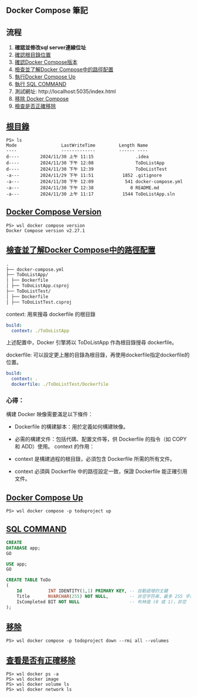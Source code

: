 ## Docker Compose 筆記

## 流程

1. **確認並修改sql server連線位址**
2. [確認根目錄位置](#根目錄)
3. [確認Docker Compose版本](#docker-compose-version)
4. [檢查並了解Docker Compose中的路徑配置](#檢查並了解docker-compose中的路徑配置)
5. [執行Docker Compose Up](#docker-compose-up)
6. [執行 SQL COMMAND](#sql-command)
7. 測試網址: http://localhost:5035/index.html
8. [移除 Docker Compose](#移除)
9. [檢查是否正確移除](#查看是否有正確移除)

## [根目錄](#流程)

```shell
PS> ls
Mode                 LastWriteTime         Length Name
----                 -------------         ------ ----
d----        2024/11/30 上午 11:15                .idea
d----        2024/11/30 下午 12:08                ToDoListApp
d----        2024/11/30 下午 12:39                ToDoListTest
-a---        2024/11/29 下午 11:51           1852 .gitignore
-a---        2024/11/30 下午 12:09            541 docker-compose.yml
-a---        2024/11/30 下午 12:38              0 README.md
-a---        2024/11/30 上午 11:17           1544 ToDoListApp.sln
```

## [Docker Compose Version](#流程)

```shell
PS> wsl docker compose version                        
Docker Compose version v2.27.1
```

## [檢查並了解Docker Compose中的路徑配置](#流程)

```markdown
.
├── docker-compose.yml
├── ToDoListApp/
│ ├── Dockerfile
│ ├── ToDoListApp.csproj
├── ToDoListTest/
│ ├── Dockerfile
│ ├── ToDoListTest.csproj

```

context: 用來搜尋 dockerfile 的根目錄

```yaml
build:
  context: ./ToDoListApp
```

上述配置中，Docker 引擎將以 ToDoListApp 作為根目錄搜尋 dockerfile。

dockerfile: 可以設定更上層的目錄為根目錄，再使用dockerfile指定dockerfile的位置。

```yaml
build:
  context: .
  dockerfile: ./ToDoListTest/Dockerfile
```

### 心得：

構建 Docker 映像需要滿足以下條件：

* Dockerfile 的構建腳本：用於定義如何構建映像。
* 必需的構建文件：包括代碼、配置文件等，供 Dockerfile 的指令（如 COPY 和 ADD）使用。
  context 的作用：

* context 是構建過程的根目錄，必須包含 Dockerfile 所需的所有文件。
* context 必須與 Dockerfile 中的路徑設定一致，保證 Dockerfile 能正確引用文件。

## [Docker Compose Up](#流程)

```pwsh
PS> wsl docker compose -p todoproject up
```

## [SQL COMMAND](#流程)

```sql
CREATE
DATABASE app;
GO

USE app;
GO

CREATE TABLE ToDo
(
    Id          INT IDENTITY(1,1) PRIMARY KEY, -- 自動遞增的主鍵
    Title       NVARCHAR(255) NOT NULL,        -- 非空字符串，最多 255 字符
    IsCompleted BIT NOT NULL                   -- 布林值 (0 或 1)，非空
);
```

## [移除](#流程)

```shell
PS> wsl docker compose -p todoproject down --rmi all --volumes
```

## [查看是否有正確移除](#流程)

```shell
PS> wsl docker ps -a
PS> wsl docker image 
PS> wsl docker volume ls
PS> wsl docker network ls
```
